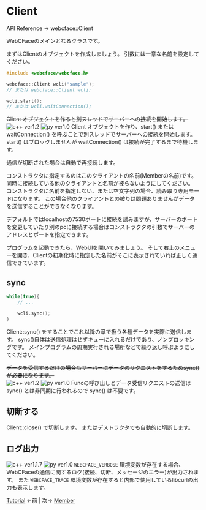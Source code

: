 # Client

API Reference → webcface::Client

WebCFaceのメインとなるクラスです。

まずはClientのオブジェクトを作成しましょう。
引数には一意な名前を設定してください。

```cpp
#include <webcface/webcface.h>

webcface::Client wcli("sample");
// または webcface::Client wcli;

wcli.start();
// または wcli.waitConnection();
```

~~Client オブジェクトを作ると別スレッドでサーバーへの接続を開始します。~~  
![c++ ver1.2](https://img.shields.io/badge/1.2~-00599c?logo=C%2B%2B)
![py ver1.0](https://img.shields.io/badge/1.0~-3776ab?logo=python&logoColor=white)
Client オブジェクトを作り、start() または waitConnection() を呼ぶことで別スレッドでサーバーへの接続を開始します。
start() はブロックしませんが waitConnection() は接続が完了するまで待機します。

通信が切断された場合は自動で再接続します。

コンストラクタに指定するのはこのクライアントの名前(Memberの名前)です。
同時に接続している他のクライアントと名前が被らないようにしてください。  
コンストラクタに名前を指定しない、または空文字列の場合、読み取り専用モードになります。
この場合他のクライアントとの被りは問題ありませんがデータを送信することができなくなります。

デフォルトではlocalhostの7530ポートに接続を試みますが、サーバーのポートを変更していたり別のpcに接続する場合はコンストラクタの引数でサーバーのアドレスとポートを指定できます。

プログラムを起動できたら、WebUIを開いてみましょう。
そして右上のメニューを開き、Clientの初期化時に指定した名前がそこに表示されていれば正しく通信できています。

## sync

```cpp
while(true){
    // ...

    wcli.sync();
}
```

Client::sync() をすることでこれ以降の章で扱う各種データを実際に送信します。
sync()自体は送信処理はせずキューに入れるだけであり、ノンブロッキングです。
メインプログラムの周期実行される場所などで繰り返し呼ぶようにしてください。

~~データを受信するだけの場合もサーバーにデータのリクエストをするためsync()が必要になります。~~  
![c++ ver1.2](https://img.shields.io/badge/1.2~-00599c?logo=C%2B%2B)
![py ver1.0](https://img.shields.io/badge/1.0~-3776ab?logo=python&logoColor=white)
Funcの呼び出しとデータ受信リクエストの送信は sync() とは非同期に行われるので sync() は不要です。

## 切断する

Client::close() で切断します。
またはデストラクタでも自動的に切断します。

## ログ出力

![c++ ver1.1.7](https://img.shields.io/badge/1.1.7~-00599c?logo=C%2B%2B)
![py ver1.0](https://img.shields.io/badge/1.0~-3776ab?logo=python&logoColor=white)
`WEBCFACE_VERBOSE` 環境変数が存在する場合、WebCFaceの通信に関するログ(接続、切断、メッセージのエラー)が出力されます。
また `WEBCFACE_TRACE` 環境変数が存在すると内部で使用しているlibcurlの出力も表示します。

[Tutorial](./00_tutorial.md) ←前 | 次→ [Member](./02_member.md)
